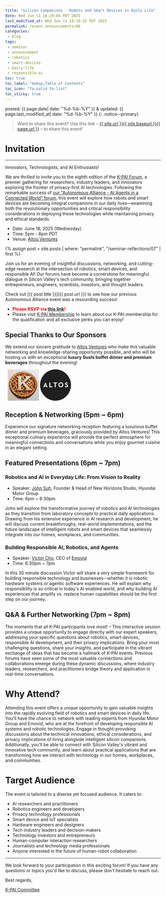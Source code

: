 ```yaml
---
title: "Silicon Companions - Robots and Smart Devices in Daily Life"
date: Wed Jun 11 16:29:04 PDT 2025
last_modified_at: Wed Jun 11 18:18:25 PDT 2025
permalink: /event-announcements/08
categories:
 - blog
tags:
 - seminar
 - announcement
 - robotics
 - smart-devices
 - daily-life
 - responsible-ai
toc: true
toc_label: "&nbsp;Table of Contents"
toc_icon: "fa-solid fa-list"
toc_sticky: true
---
```


posted: {{ page.date| date: "%d-%b-%Y" }}
&amp;
updated: {{ page.last_modified_at| date: "%d-%b-%Y" }}
{: .notice--primary}

> Want to share this event?
Use this link
&ndash; <a href="{{ page.url }}">{{ site.url }}{{ site.baseurl }}{{ page.url }}</a> &ndash;
to share this event!

# Invitation

---

Innovators, Technologists, and AI Enthusiasts!

We are thrilled to invite you to the eighth edition of the [K-PAI Forum](/),
a premier gathering for researchers, industry leaders,
and innovators exploring the frontier of privacy-first AI technologies.
Following the remarkable success of [our "Autonomous Alliance - AI Agents in a Connected World" forum](/seminar-reflections/07),
this event will explore how robots and smart devices are becoming integral companions in our daily lives—examining both the revolutionary opportunities and critical responsibility considerations in deploying these technologies while maintaining privacy and ethical standards.

- Date: June 18, 2025 (Wednesday)
- Time: 5pm - 8pm PDT
- Venue: [Altos Ventures](https://maps.app.goo.gl/R9ZQfxQocY7KSCC2A)

{% assign post = site.posts | where: "permalink", "/seminar-reflections/07" | first %}

Join us for an evening of insightful discussions, networking, and cutting-edge research at the intersection of robotics, smart devices, and responsible AI! Our forums have become a cornerstone for meaningful dialogue in Silicon Valley's tech community, bringing together entrepreneurs, engineers, scientists, investors, and thought leaders.

Check out [{{ post.title }}]({{ post.url }}) to see how our previous Autonomous Alliance event was a resounding success!

- <font color="red"><strong>Please RSVP via <a href="https://lu.ma/silicon-companions">this link</a>!</strong></font>
- Please visit [K-PAI Membership](/membership)
to learn about our K-PAI membership
for the qualification and all exclusive perks you can enjoy!

## Special Thanks to Our Sponsors

We extend our sincere gratitude to [Altos Ventures](https://www.altosvc.com/) who make this valuable networking and knowledge-sharing opportunity possible, and who will be hosting us with an exceptional **luxury Sushi buffet dinner and premium beverages** throughout the evening!

<div class="img-container-justified">
&nbsp;
<img width="20%" src="/assets/images/k-on-pie.png">
<img width="20%" src="/resource/org-logos/altos-ventures-logo-01.png">
&nbsp;
</div>

<!--Stay tuned for information about special prizes and giveaways at this event!-->

<!--***Please note: This event will be conducted in Korean.***-->

## Reception & Networking (5pm ~ 6pm)

Experience our signature networking reception featuring a luxurious buffet dinner and premium beverages,
graciously provided by Altos Ventures! This exceptional culinary experience will provide the perfect atmosphere for meaningful connections and conversations while you enjoy gourmet cuisine in an elegant setting.

## Featured Presentations (6pm ~ 7pm)

### Robotics and AI in Everyday Life: From Vision to Reality

- Speaker: [John Suh](https://www.linkedin.com/in/johnsuh/), Founder &amp; Head of New Horizons Studio, Hyundai Motor Group
- Time: 6pm ~ 6:30pm

John will explore the transformative journey of robotics and AI technologies as they transition from laboratory concepts to practical daily applications. Drawing from his extensive experience in AI research and development, he will discuss current breakthroughs, real-world implementations, and the future landscape of intelligent robots and smart devices that seamlessly integrate into our homes, workplaces, and communities.

### Building Responsible AI, Robotics, and Agents

- Speaker: [Victor Cho](https://www.linkedin.com/in/victor-cho-/), CEO of [Emovid](https://www.emovid.com/)
- Time: 6:30pm ~ 7pm

<!--
Victor will delve into the critical principles and practices necessary for developing responsible AI systems, robotics, and autonomous agents. His presentation will cover ethical AI development frameworks, safety considerations in robotic systems, privacy-preserving approaches in smart device ecosystems, and the importance of human-centered design in creating AI companions that enhance rather than replace human capabilities.
-->

In this 30 minute discussion Victor will share a very simple framework for building responsible technology and businesses--whether it is robotic hardware systems or agentic software experiences. He will explain why responsibility is so critical in today's AI enabled world, and why building AI experiences that amplify vs. replace human capabilities should be the first step on our journey.

## Q&A & Further Networking (7pm ~ 8pm)

The moments that all K-PAI participants love most!
&ndash;
This interactive session provides a unique opportunity to engage directly with our expert speakers, addressing your specific questions about robotics, smart devices, responsible AI development, and their privacy implications. Bring your most challenging questions, share your insights, and participate in the vibrant exchange of ideas that has become a hallmark of K-PAI events. Previous forums have seen some of the most valuable connections and collaborations emerge during these dynamic discussions, where industry leaders, researchers, and practitioners bridge theory and application in real-time conversations.

# Why Attend?

Attending this event offers a unique opportunity to gain valuable insights into the rapidly evolving field of robotics and smart devices in daily life. You'll have the chance to network with leading experts from Hyundai Motor Group and Emovid, who are at the forefront of developing responsible AI systems and robotic technologies. Engage in thought-provoking discussions about the technical innovations, ethical considerations, and privacy implications of living alongside intelligent silicon companions. Additionally, you'll be able to connect with Silicon Valley's vibrant and innovative tech community, and learn about practical applications that are transforming how we interact with technology in our homes, workplaces, and communities.

# Target Audience

The event is tailored to a diverse yet focused audience. It caters to:

- AI researchers and practitioners
- Robotics engineers and developers
- Privacy technology professionals
- Smart device and IoT specialists
- Hardware engineers and designers
- Tech industry leaders and decision-makers
- Technology investors and entrepreneurs
- Human-computer interaction researchers
- Journalists and technology media professionals
- Anyone interested in the future of human-robot collaboration

---

We look forward to your participation in this exciting forum! If you have any questions or topics you'd like to discuss, please don't hesitate to reach out.

Best regards,

[K-PAI Committee](/committee)
